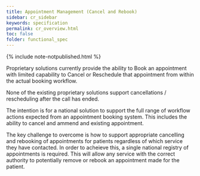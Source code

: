 ```yaml
---
title: Appointment Management (Cancel and Rebook)
sidebar: cr_sidebar
keywords: specification
permalink: cr_overview.html
toc: false
folder: functional_spec
---
```


{% include note-notpublished.html %}

Proprietary solutions currently provide the ability to Book an appointment with limited capability to Cancel or Reschedule that appointment from within the actual booking workflow. 

None of the existing proprietary solutions support cancellations / rescheduling after the call has ended. 

The intention is for a national solution to support the full range of workflow actions expected from an appointment booking system. This includes the ability to cancel and ammend and existing appointment.

The key challenge to overcome is how to support appropriate cancelling and rebooking of appointments for patients regardless of which service they have contacted. In order to acheieve this, a single national registry of appointments is required. This will allow any service with the correct authority to potentially remove or rebook an appointment made for the patient.
